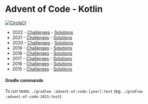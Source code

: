# Advent of Code - Kotlin

[![CircleCI](https://circleci.com/gh/JiriBakker/advent-of-code-kotlin/tree/master.svg?style=shield)](https://circleci.com/gh/JiriBakker/advent-of-code-kotlin/tree/master)

* 2022 - [Challenges](https://adventofcode.com/2022) - [Solutions](https://github.com/JiriBakker/advent-of-code-kotlin/tree/master/advent-of-code-2022/src/main/kotlin)
* 2021 - [Challenges](https://adventofcode.com/2021) - [Solutions](https://github.com/JiriBakker/advent-of-code-kotlin/tree/master/advent-of-code-2021/src/main/kotlin)
* 2020 - [Challenges](https://adventofcode.com/2020) - [Solutions](https://github.com/JiriBakker/advent-of-code-kotlin/tree/master/advent-of-code-2020/src/main/kotlin)
* 2019 - [Challenges](https://adventofcode.com/2019) - [Solutions](https://github.com/JiriBakker/advent-of-code-kotlin/tree/master/advent-of-code-2019/src/main/kotlin)
* 2018 - [Challenges](https://adventofcode.com/2018) - [Solutions](https://github.com/JiriBakker/advent-of-code-kotlin/tree/master/advent-of-code-2018/src/main/kotlin)
* 2017 - [Challenges](https://adventofcode.com/2017) - [Solutions](https://github.com/JiriBakker/advent-of-code-kotlin/tree/master/advent-of-code-2017/src/main/kotlin)
* 2016 - [Challenges](https://adventofcode.com/2016) - [Solutions](https://github.com/JiriBakker/advent-of-code-kotlin/tree/master/advent-of-code-2016/src/main/kotlin)
* 2015 - [Challenges](https://adventofcode.com/2015) - [Solutions](https://github.com/JiriBakker/advent-of-code-kotlin/tree/master/advent-of-code-2015/src/main/kotlin)


#### Gradle commands

To run tests: `./gradlew :advent-of-code-[year]:test` (eg. `./gradlew :advent-of-code-2015:test`)

